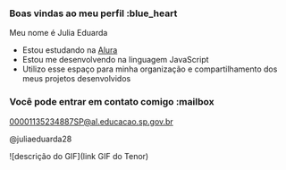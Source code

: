 ### Boas vindas ao meu perfil :blue_heart

Meu nome é Julia Eduarda

- Estou estudando na [Alura](https://www.alura.com.br)
- Estou me desenvolvendo na linguagem JavaScript
- Utilizo esse espaço para minha organização e compartilhamento dos meus projetos desenvolvidos

### Você pode entrar em contato comigo :mailbox

00001135234887SP@al.educacao.sp.gov.br

@juliaeduarda28

![descrição do GIF](link GIF do Tenor)

